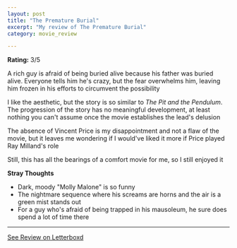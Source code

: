 ```yaml
---
layout: post
title: "The Premature Burial"
excerpt: "My review of The Premature Burial"
category: movie_review

---
```


**Rating:** 3/5

A rich guy is afraid of being buried alive because his father was buried alive. Everyone tells him he's crazy, but the fear overwhelms him, leaving him frozen in his efforts to circumvent the possibility

I like the aesthetic, but the story is so similar to <i>The Pit and the Pendulum</i>. The progression of the story has no meaningful development, at least nothing you can't assume once the movie establishes the lead's delusion 

The absence of Vincent Price is my disappointment and not a flaw of the movie, but it leaves me wondering if I would've liked it more if Price played Ray Milland's role

Still, this has all the bearings of a comfort movie for me, so I still enjoyed it

<b>Stray Thoughts</b>
* Dark, moody "Molly Malone" is so funny
* The nightmare sequence where his screams are horns and the air is a green mist stands out
* For a guy who's afraid of being trapped in his mausoleum, he sure does spend a lot of time there

<hr>

[See Review on Letterboxd](https://boxd.it/4GdJuL)
